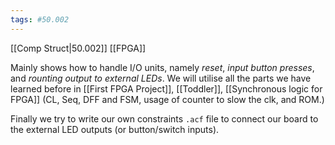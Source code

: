 ```yaml
---
tags: #50.002
---
```

[[Comp Struct|50.002]]
[[FPGA]]

Mainly shows how to handle I/O units, namely *reset*, *input button presses*, and *rounting output to external LEDs*.
We will utilise all the parts we have learned before in [[First FPGA Project]], [[Toddler]], [[Synchronous logic for FPGA]] (CL, Seq, DFF and FSM, usage of counter to slow the clk, and ROM.)

Finally we try to write our own constraints `.acf` file to connect our board to the external LED outputs (or button/switch inputs).